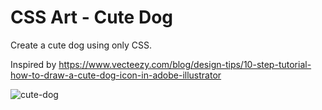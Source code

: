# CSS Art - Cute Dog

Create a cute dog using only CSS.

Inspired by https://www.vecteezy.com/blog/design-tips/10-step-tutorial-how-to-draw-a-cute-dog-icon-in-adobe-illustrator

![cute-dog](https://user-images.githubusercontent.com/6689087/155015676-6549e2ac-867a-4716-a469-f56bb35d75cf.png)
